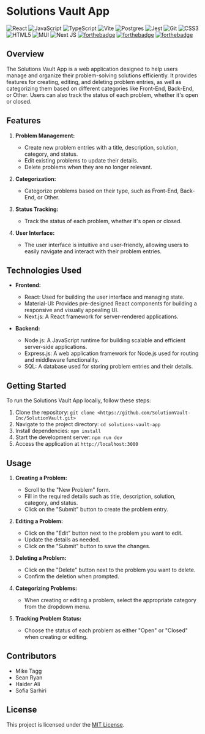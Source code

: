# Solutions Vault App
![React](https://img.shields.io/badge/react-%2320232a.svg?style=for-the-badge&logo=react&logoColor=%2361DAFB)
![JavaScript](https://img.shields.io/badge/javascript-%23323330.svg?style=for-the-badge&logo=javascript&logoColor=%23F7DF1E)
![TypeScript](https://img.shields.io/badge/typescript-%23007ACC.svg?style=for-the-badge&logo=typescript&logoColor=white)
![Vite](https://img.shields.io/badge/vite-%23646CFF.svg?style=for-the-badge&logo=vite&logoColor=white)
![Postgres](https://img.shields.io/badge/postgres-%23316192.svg?style=for-the-badge&logo=postgresql&logoColor=white)
![Jest](https://img.shields.io/badge/-jest-%23C21325?style=for-the-badge&logo=jest&logoColor=white)
![Git](https://img.shields.io/badge/git-%23F05033.svg?style=for-the-badge&logo=git&logoColor=white)
![CSS3](https://img.shields.io/badge/css3-%231572B6.svg?style=for-the-badge&logo=css3&logoColor=white)
![HTML5]( https://img.shields.io/badge/html5-%23E34F26.svg?style=for-the-badge&logo=html5&logoColor=white)
![MUI](https://img.shields.io/badge/MUI-%230081CB.svg?style=for-the-badge&logo=mui&logoColor=white)
![Next JS](https://img.shields.io/badge/Next-black?style=for-the-badge&logo=next.js&logoColor=white)
[![forthebadge](https://forthebadge.com/images/badges/certified-snoop-lion.svg)](https://forthebadge.com)
[![forthebadge](https://forthebadge.com/images/badges/powered-by-coffee.svg)](https://forthebadge.com)
[![forthebadge](https://forthebadge.com/images/badges/built-with-love.svg)](https://forthebadge.com)

## Overview

The Solutions Vault App is a web application designed to help users manage and organize their problem-solving solutions efficiently. It provides features for creating, editing, and deleting problem entries, as well as categorizing them based on different categories like Front-End, Back-End, or Other. Users can also track the status of each problem, whether it's open or closed.

## Features

1. **Problem Management:**
   - Create new problem entries with a title, description, solution, category, and status.
   - Edit existing problems to update their details.
   - Delete problems when they are no longer relevant.

2. **Categorization:**
   - Categorize problems based on their type, such as Front-End, Back-End, or Other.
   
3. **Status Tracking:**
   - Track the status of each problem, whether it's open or closed.

4. **User Interface:**
   - The user interface is intuitive and user-friendly, allowing users to easily navigate and interact with their problem entries.

## Technologies Used

- **Frontend:**
  - React: Used for building the user interface and managing state.
  - Material-UI: Provides pre-designed React components for building a responsive and visually appealing UI.
  - Next.js: A React framework for server-rendered applications.

- **Backend:**
  - Node.js: A JavaScript runtime for building scalable and efficient server-side applications.
  - Express.js: A web application framework for Node.js used for routing and middleware functionality.
  - SQL: A database used for storing problem entries and their details.

## Getting Started

To run the Solutions Vault App locally, follow these steps:

1. Clone the repository: `git clone <https://github.com/SolutionVault-Inc/SolutionVault.git>`
2. Navigate to the project directory: `cd solutions-vault-app`
3. Install dependencies: `npm install`
4. Start the development server: `npm run dev`
5. Access the application at `http://localhost:3000`

## Usage

1. **Creating a Problem:**
   - Scroll to the "New Problem" form.
   - Fill in the required details such as title, description, solution, category, and status.
   - Click on the "Submit" button to create the problem entry.

2. **Editing a Problem:**
   - Click on the "Edit" button next to the problem you want to edit.
   - Update the details as needed.
   - Click on the "Submit" button to save the changes.

3. **Deleting a Problem:**
   - Click on the "Delete" button next to the problem you want to delete.
   - Confirm the deletion when prompted.

4. **Categorizing Problems:**
   - When creating or editing a problem, select the appropriate category from the dropdown menu.

5. **Tracking Problem Status:**
   - Choose the status of each problem as either "Open" or "Closed" when creating or editing.

## Contributors

- Mike Tagg 
- Sean Ryan
- Haider Ali
- Sofia Sarhiri



## License

This project is licensed under the [MIT License](link-to-license).